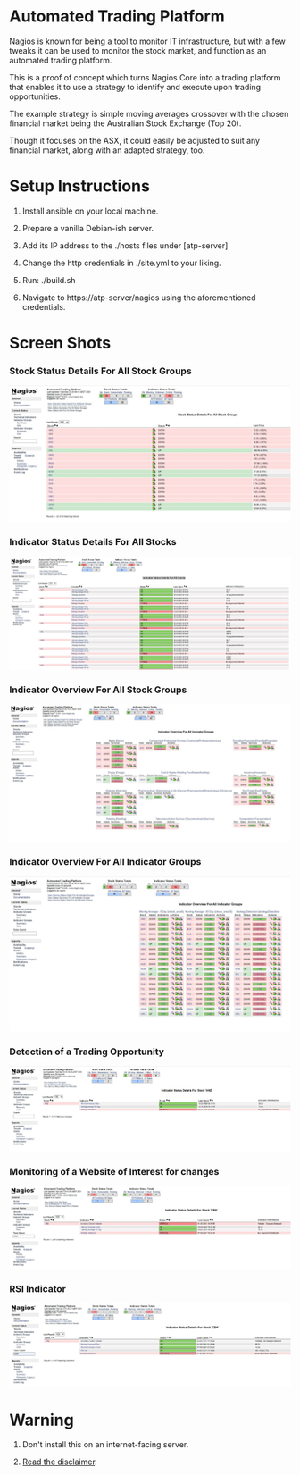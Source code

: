 # Automated Trading Platform

Nagios is known for being a tool to monitor IT infrastructure, but with a few tweaks it can be used to monitor the stock market, and function as an automated trading platform. 

This is a proof of concept which turns Nagios Core into a trading platform that enables it to use a strategy to identify and execute upon trading opportunities.

The example strategy is simple moving averages crossover with the chosen financial market being the Australian Stock Exchange (Top 20). 

Though it focuses on the ASX, it could easily be adjusted to suit any financial market, along with an adapted strategy, too.  

# Setup Instructions

1. Install ansible on your local machine.

2. Prepare a vanilla Debian-ish server.

3. Add its IP address to the ./hosts files under [atp-server]

4. Change the http credentials in ./site.yml to your liking.

5. Run: ./build.sh

6. Navigate to https://atp-server/nagios using the aforementioned credentials.

# Screen Shots

### Stock Status Details For All Stock Groups

![alt text](https://github.com/danielneil/AutomatedTradingPlatform/blob/main/screenshots/ticker-status.JPG?raw=true)

### Indicator Status Details For All Stocks

![alt text](https://github.com/danielneil/AutomatedTradingPlatform/blob/main/screenshots/indicator-status-all-stocks.JPG?raw=true)

### Indicator Overview For All Stock Groups

![alt text](https://github.com/danielneil/AutomatedTradingPlatform/blob/main/screenshots/indicator-overview.JPG?raw=true)

### Indicator Overview For All Indicator Groups

![alt text](https://github.com/danielneil/AutomatedTradingPlatform/blob/main/screenshots/indicator-groups-overview.JPG?raw=true)

### Detection of a Trading Opportunity 

![alt text](https://github.com/danielneil/AutomatedTradingPlatform/blob/main/screenshots/trading-strategy-detected.JPG?raw=true)

### Monitoring of a Website of Interest for changes

![alt text](https://github.com/danielneil/AutomatedTradingPlatform/blob/main/screenshots/website-changes.JPG)

### RSI Indicator 

![alt text](https://github.com/danielneil/AutomatedTradingPlatform/blob/main/screenshots/rsi-status.JPG)

# Warning

1. Don't install this on an internet-facing server.

2. [Read the disclaimer](https://github.com/danielneil/AutomatedTradingPlatform/blob/main/DISCLAIMER).

